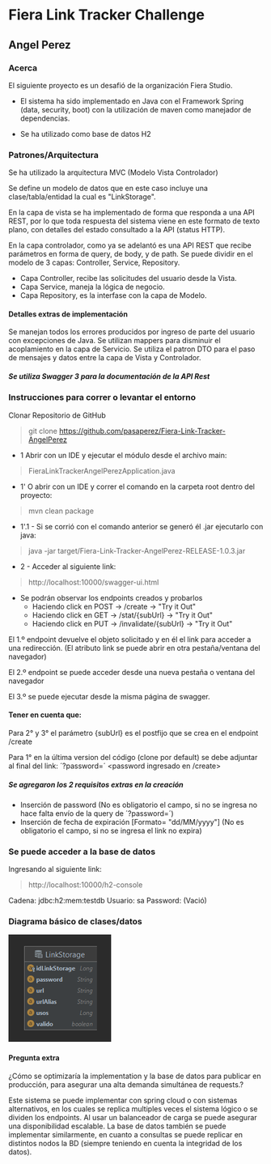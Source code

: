 # Fiera Link Tracker Challenge
## Angel Perez

### Acerca
El siguiente proyecto es un desafió de la organización Fiera Studio.

* El sistema ha sido implementado en Java con el Framework Spring (data, security, boot) con la utilización de maven como manejador de dependencias.

* Se ha utilizado como base de datos H2

### Patrones/Arquitectura
Se ha utilizado la arquitectura MVC (Modelo Vista Controlador)

Se define un modelo de datos que en este caso incluye una clase/tabla/entidad la cual es "LinkStorage".

En la capa de vista se ha implementado de forma que responda a una API REST, 
por lo que toda respuesta del sistema viene en este formato de texto plano, 
con detalles del estado consultado a la API (status HTTP).

En la capa controlador, como ya se adelantó es una API REST que recibe parámetros en forma de query, de body, y de path.
Se puede dividir en el modelo de 3 capas: Controller, Service, Repository.
* Capa Controller, recibe las solicitudes del usuario desde la Vista.
* Capa Service, maneja la lógica de negocio.
* Capa Repository, es la interfase con la capa de Modelo.

#### Detalles extras de implementación
Se manejan todos los errores producidos por ingreso de parte del usuario con excepciones de Java.
Se utilizan mappers para disminuir el acoplamiento en la capa de Servicio.
Se utiliza el patron DTO para el paso de mensajes y datos entre la capa de Vista y Controlador.
##### Se utiliza Swagger 3 para la documentación de la API Rest

### Instrucciones para correr o levantar el entorno

Clonar Repositorio de GitHub

> git clone https://github.com/pasaperez/Fiera-Link-Tracker-AngelPerez

* 1 Abrir con un IDE y ejecutar el módulo desde el archivo main:

> FieraLinkTrackerAngelPerezApplication.java

* 1' O abrir con un IDE y correr el comando en la carpeta root dentro del proyecto: 

> mvn clean package

* 1'.1 - Si se corrió con el comando anterior se generó él .jar ejecutarlo con java:

> java -jar target/Fiera-Link-Tracker-AngelPerez-RELEASE-1.0.3.jar

* 2 - Acceder al siguiente link:

> http://localhost:10000/swagger-ui.html

* Se podrán observar los endpoints creados y probarlos
  * Haciendo click en POST -> /create -> "Try it Out"
  * Haciendo click en GET -> /stat/{subUrl} -> "Try it Out"
  * Haciendo click en PUT -> /invalidate/{subUrl} -> "Try it Out"

El 1.º endpoint devuelve el objeto solicitado y en él el link para acceder a una redirección. (El atributo link se puede abrir en otra pestaña/ventana del navegador)

El 2.º endpoint se puede acceder desde una nueva pestaña o ventana del navegador

El 3.º se puede ejecutar desde la misma página de swagger.

#### Tener en cuenta que:

Para 2° y 3° el parámetro {subUrl} es el postfijo que se crea en el endpoint /create

Para 1° en la última version del código (clone por default) se debe adjuntar al final del link: ´?password=´ <password ingresado en /create> 

##### Se agregaron los 2 requisitos extras en la creación
* Inserción de password (No es obligatorio el campo, si no se ingresa no hace falta envío de la query de ´?password=´)
* Inserción de fecha de expiración [Formato= "dd/MM/yyyy"] (No es obligatorio el campo, si no se ingresa el link no expira) 

### Se puede acceder a la base de datos

Ingresando al siguiente link:

> http://localhost:10000/h2-console

Cadena: jdbc:h2:mem:testdb
Usuario: sa
Password:
(Vació)

### Diagrama básico de clases/datos
![Diagrama](https://raw.githubusercontent.com/pasaperez/Fiera-Link-Tracker-AngelPerez/main/src/main/resources/Modelo-Datos-Unico.png)

#### Pregunta extra
¿Cómo se optimizaría la implementation y la base de datos para publicar en producción, para asegurar una alta demanda simultánea de requests.?

Este sistema se puede implementar con spring cloud o con sistemas alternativos, en los cuales se replica multiples veces el sistema lógico o se dividen los endpoints. 
Al usar un balanceador de carga se puede asegurar una disponibilidad escalable.
La base de datos también se puede implementar similarmente, en cuanto a consultas se puede replicar en distintos nodos la BD (siempre teniendo en cuenta la integridad de los datos).